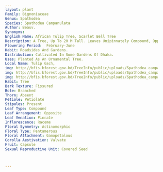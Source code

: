 ```yaml
---
layout: plant
Family: Bignoniaceae
Genus: Spathodea
Species: Spathodea Campanulata
Author: Beauv.
Synonyms: 
English Name: African Tulip Tree, Scarlet Bell Tree
Description: A Tree, Up To 20 M Tall. Leaves Unipinnately Compound, Opposite, Imparipinnate, Stipules Foliaceous, Leaflets 7-19, Very ShortStalked, Elliptic To Elliptic Oblong, Entire, Acuminate,  Base Obtuse To Rounded. Inflorescence A Terminal Raceme, Peduncle Tomentose. Flowers Pedicellate, Pedicels Up To 5 Cm Long, Tomentose. Calyx Spathaceous, Ribbed, Up To 7 Cm Long, Beaked, Thinly Velutinous. Corolla Broadly Campanulate, Up To 20 Cm Long, Orange-red. Stamens 4, Didynamous, Staminode Smaller. Carpels 2, Syncarpous. Fruit A Capsule, Erect, Up To 20 Cm Long, Dehiscing On One Side. Seeds Winged.
Flowering Period:  February-June
Habit: Roadsides And Gardens.
Distribution: Cultivated In Some Gardens Of Dhaka.
Uses: Planted As An Ornamental Tree.
Local Name: Tulip Gach, 
img: http://bfis.bforest.gov.bd/TreeInfo/public/uploads/Spathodea_campanulata.jpg
img: http://bfis.bforest.gov.bd/TreeInfo/public/uploads/Spathodea_campanulata1.jpg
img: http://bfis.bforest.gov.bd/TreeInfo/public/uploads/Spathodea_campanulata2.jpg
Habit: Tree
Bark Texture: Fissured
Bole: Branched
Thorn: Absent
Petiole: Petiolate
Stipules: Present
Leaf Type: Compound
Leaf Arrangement: Opposite
Leaf Venation: Pinnate
Inflorescence: Raceme
Floral Symmetry: Actinomorphic
Floral Type: Pentamerous
Floral Attachment: Gamopetalous
Corolla Aestivation: Valvate
Fruit: Capsule
Sexual Reproductive Unit: Covered Seed



---
```


